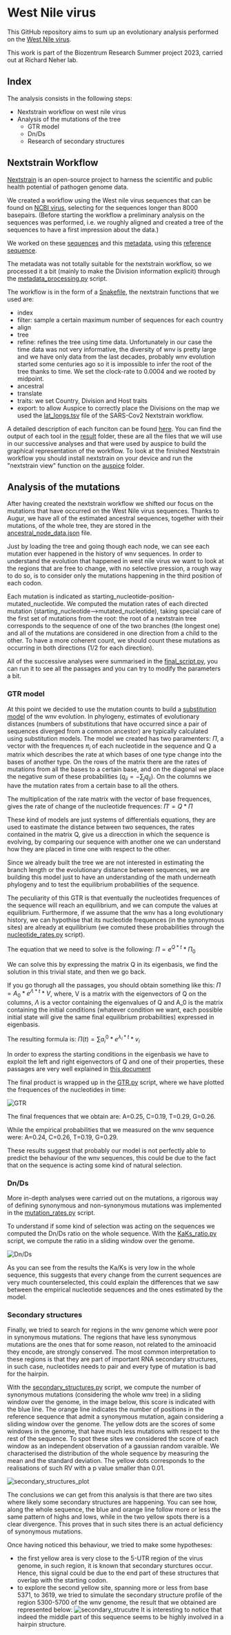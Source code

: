 # West Nile virus

This GitHub repository aims to sum up an evolutionary analysis performed on the [West Nile virus](https://en.wikipedia.org/wiki/West_Nile_virus).

This work is part of the Biozentrum Research Summer project 2023, carried out at Richard Neher lab.

## Index

The analysis consists in the following steps:

- Nextstrain workflow on west nile virus
- Analysis of the mutations of the tree
    - GTR model
    - Dn/Ds
    - Research of secondary structures

## Nextstrain Workflow

[Nextstrain](https://nextstrain.org/) is an open-source project to harness the scientific and public health potential of pathogen genome data.

We created a workflow using the West nile virus sequences that can be found on [NCBI virus](https://www.ncbi.nlm.nih.gov/labs/virus/vssi/#/virus?VirusLineage_ss=Viruses,%20taxid:10239&SeqType_s=Nucleotide), selecting for the sequences longer than 8000 basepairs. (Before starting the workflow a preliminary analysis on the sequences was performed, i.e. we roughly aligned and created a tree of the sequences to have a first impression about the data.)

We worked on these [sequences](wnv/data/sequences.fasta) and this [metadata](wnv/data/metadata.csv), using this [reference sequence](wnv/config/reference.gb).

The metadata was not totally suitable for the nextstrain workflow, so we processed it a bit (mainly to make the Division information explicit) through the [metadata_processing.py](wnv/metadata_processing.py) script.

The workflow is in the form of a [Snakefile](wnv/Snakefile), the nextstrain functions that we used are:

- index
- filter: sample a certain maximum number of sequences for each country
- align
- tree
- refine: refines the tree using time data. Unfortunately in our case the time data was not very informative, the diversity of wnv is pretty large and we have only data from the last decades, probably wnv evolution started some centuries ago so it is impossible to infer the root of the tree thanks to time. We set the clock-rate to 0.0004 and we rooted by midpoint.
- ancestral
- translate
- traits: we set Country, Division and Host traits
- export: to allow Auspice to correctly place the Divisions on the map we used the [lat_longs.tsv](wnv/config/lat_longs.tsv) file of the SARS-Cov2 Nextstrain workflow.

A detailed description of each funciton can be found [here](https://docs.nextstrain.org/projects/augur/en/stable/).
You can find the output of each tool in the [result](wnv/results/) folder, these are all the files that we will use in our successive analyses and that were used by auspice to build the graphical representation of the workflow. To look at the finished Nextstrain workflow you should install nextstrain on your device and run the "nextstrain view" function on the [auspice](wnv/auspice/) folder.

## Analysis of the mutations

After having created the nextstrain workflow we shifted our focus on the mutations that have occurred on the West Nile virus sequences. Thanks to Augur, we have all of the estimated ancestral sequences, together with their mutations, of the whole tree, they are stored in the [ancestral_node_data.json](wnv/results/ancestral_node_data.json) file.

Just by loading the tree and going though each node, we can see each mutation ever happened in the history of wnv sequences. In order to understand the evolution that happened in west nile virus we want to look at the regions that are free to change, with no selective pression, a rough way to do so, is to consider only the mutations happening in the third position of each codon.

Each mutation is indicated as starting_nucleotide-position-mutated_nucleotide. We computed the mutation rates of each directed mutation (starting_nucleotide-->mutated_nucleotide), taking special care of the first set of mutations from the root: the root of a nextstrain tree corresponds to the sequence of one of the two branches (the longest one) and all of the mutations are considered in one direction from a child to the other. To have a more coherent count, we should count these mutations as occurring in both directions (1/2 for each direction).

All of the successive analyses were summarised in the [final_script.py](final_script.py), you can run it to see all the passages and you can try to modify the parameters a bit.

### GTR model

At this point we decided to use the mutation counts to build a [substitution model](https://en.wikipedia.org/wiki/Substitution_model#:~:text=Substitution%20models%20are%20used%20to,as%20Bayesian%20inference%20in%20phylogeny.) of the wnv evolution. In phylogeny, estimates of evolutionary distances (numbers of substitutions that have occurred since a pair of sequences diverged from a common ancestor) are typically calculated using substitution models. The model we created has two paramenters: $\Pi$, a vector with the frequences $\pi_i$ of each nucleotide in the sequence and Q a matrix which describes the rate at which bases of one type change into the bases of another type.
On the rows of the matrix there are the rates of mutations from all the bases to a certain base, and on the diagonal we place the negative sum of these probabilities ($q_{ii}=-\sum_{j}q_{ij}$). On the columns we have the mutation rates from a certain base to all the others.

The multiplication of the rate matrix with the vector of base frequences, gives the rate of change of the nucleotide frequences: $\Pi'=Q*\Pi$

These kind of models are just systems of differentials equations, they are used to eastimate the distance between two sequences, the rates contained in the matrix Q, give us a direcction in which the sequence is evolving, by comparing our sequence with another one we can understand how they are placed in time one with respect to the other.

Since we already built the tree we are not interested in estimating the branch length or the evolutionary distance between sequences, we are building this model just to have an understanding of the math underneath phylogeny and to test the equilibrium probabilities of the sequence.

The peculiarity of this GTR is that eventually the nucleotides frequences of the sequence will reach an equilibrium, and we can compute the values at equilibrium. Furthermore, if we assume that the wnv has a long evolutionary history, we can hypothise that its nucleotide frequences (in the synonymous sites) are already at equilibrium (we comuted these probabilities through the [nucleotide_rates.py](nucleotide_rates.py) script).

The equation that we need to solve is the following: $\Pi = e^{Q*t} * \Pi _0$

We can solve this by expressing the matrix Q in its eigenbasis, we find the solution in this trivial state, and then we go back.

If you go thorugh all the passages, you should obtain something like this: $\Pi = A_0 * e^{ \Lambda * t} * V$, where, V is a matrix with the eigenvectors of Q on the columns, $\Lambda$ is a vector containing the eigenvalues of Q and A_0 is the matrix containing the initial conditions (whatever condition we want, each possible initial state will give the same final equilibrium probabilities) expressed in eigenbasis.

The resulting formula is: $\Pi(t)=\sum a^0_i*e^{\lambda _i *t}*v_i$

In order to express the starting conditions in the eigenbasis we have to exploit the left and right eigenvectors of Q and one of their properties, these passages are very well explained in [this document](eigen_decomposition.ipynb)

The final product is wrapped up in the [GTR.py](GTR.py) script, where we have plotted the frequences of the nucleotides in time:

![GTR](images/Figure_3.jpeg)

The final frequences that we obtain are: A=0.25, C=0.19, T=0.29, G=0.26.

While the empirical probabilities that we measured on the wnv sequence were: A=0.24, C=0.26, T=0.19, G=0.29.

These results suggest that probably our model is not perfectly able to predict the behaviour of the wnv sequences, this could be due to the fact that on the sequence is acting some kind of natural selection.

### Dn/Ds

More in-depth analyses were carried out on the mutations, a rigorous way of defining synonymous and non-synonymous mutations was implemented in the [mutation_rates.py](mutation_rates.py) script.

To understand if some kind of selection was acting on the sequences we computed the Dn/Ds ratio on the whole sequence. With the [KaKs_ratio.py](KaKs_ratio.py) script, we compute the ratio in a sliding window over the genome.

![Dn/Ds](images/Figure_2.jpeg)

As you can see from the results the Ka/Ks is very low in the whole sequence, this suggests that every change from the current sequences are very much counterselected, this could explain the differences that we saw between the empirical nucleotide sequences and the ones estimated by the model.

### Secondary structures

Finally, we tried to search for regions in the wnv genome which were poor in synonymous mutations. The regions that have less synonymous mutations are the ones that for some reason, not related to the aminoacid they encode, are strongly conserved. The most common interpretation to these regions is that they are part of important RNA secondary structures, in such case, nucleotides needs to pair and every type of mutation is bad for the hairpin.

With the [secondary_structures.py](secondary_structures.py) script, we compute the number of synonymous mutations (considering the whole wnv tree) in a sliding window over the genome, in the image below, this score is indicated with the blue line.
The orange line indicates the number of positions in the reference sequence that admit a synonymous mutation, again considering a sliding window over the genome.
The yellow dots are the scores of some windows in the genome, that have much less mutations with respect to the rest of the sequence. To spot these sites we considered the score of each window as an independent observation of a gaussian random varaible. We characterised the distribution of the whole sequence by measuring the mean and the standard deviation. The yellow dots corresponds to the realisations of such RV with a p value smaller than 0.01.

![secondary_structures_plot](images/Figure_1.jpeg)

The conclusions we can get from this analysis is that there are two sites where likely some secondary structures are happening. You can see how, along the whole sequence, the blue and orange line follow more or less the same pattern of highs and lows, while in the two yellow spots there is a clear divergence. This proves that in such sites there is an actual deficiency of synonymous mutations.

Once having noticed this behaviour, we tried to make some hypotheses:
- the first yellow area is very close to the 5-UTR region of the virus genome, in such region, it is known that secondary sturctures occur. Hence, this signal could be due to the end part of these structures that overlap with the starting codon.
- to explore the second yellow site, spanning more or less from base 5371, to 3619, we tried to simulate the secondary structure profile of the region 5300-5700 of the wnv genome, the result that we obtained are represented below:
![secondary_strucutre](images/Screenshot%20from%202023-07-26%2018-22-09.png)
It is interesting to notice that indeed the middle part of this sequence seems to be highly involved in a hairpin structure.
